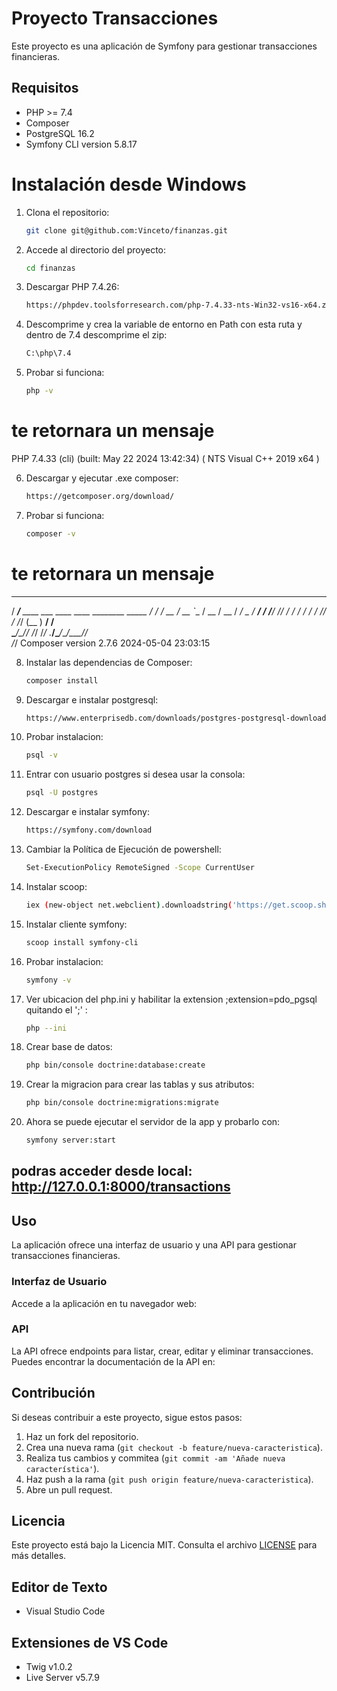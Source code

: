 # Proyecto Transacciones

Este proyecto es una aplicación de Symfony para gestionar transacciones financieras.

## Requisitos

- PHP >= 7.4
- Composer
- PostgreSQL 16.2
- Symfony CLI version 5.8.17

# Instalación desde Windows
1. Clona el repositorio:

    ```bash
    git clone git@github.com:Vinceto/finanzas.git
    ```

2. Accede al directorio del proyecto:

    ```bash
    cd finanzas
    ```

3. Descargar PHP 7.4.26:

    ```bash
    https://phpdev.toolsforresearch.com/php-7.4.33-nts-Win32-vs16-x64.zip
    ```

4. Descomprime y crea la variable de entorno en Path con esta ruta y dentro de 7.4 descomprime el zip:

    ```bash
    C:\php\7.4
    ```

5. Probar si funciona:

    ```bash
    php -v
    ```
# te retornara un mensaje
PHP 7.4.33 (cli) (built: May 22 2024 13:42:34) ( NTS Visual C++ 2019 x64 )

6. Descargar y ejecutar .exe composer:

    ```bash
    https://getcomposer.org/download/
    ```

7. Probar si funciona:

    ```bash
    composer -v
    ```
# te retornara un mensaje
   ______
  / ____/___  ____ ___  ____  ____  ________  _____
 / /   / __ \/ __ `__ \/ __ \/ __ \/ ___/ _ \/ ___/
/ /___/ /_/ / / / / / / /_/ / /_/ (__  )  __/ /    
\____/\____/_/ /_/ /_/ .___/\____/____/\___/_/     
                    /_/
Composer version 2.7.6 2024-05-04 23:03:15

8. Instalar las dependencias de Composer:

    ```bash
    composer install
    ```

9. Descargar e instalar postgresql:

    ```bash
    https://www.enterprisedb.com/downloads/postgres-postgresql-downloads
    ```

10. Probar instalacion:

    ```bash
    psql -v
    ```

11. Entrar con usuario postgres si desea usar la consola:

    ```bash
    psql -U postgres
    ```
12. Descargar e instalar symfony:

    ```bash
    https://symfony.com/download
    ```

13. Cambiar la Política de Ejecución de powershell:

    ```bash
    Set-ExecutionPolicy RemoteSigned -Scope CurrentUser
    ```

14. Instalar scoop:

    ```bash
    iex (new-object net.webclient).downloadstring('https://get.scoop.sh')
    ```

15. Instalar cliente symfony:

    ```bash
    scoop install symfony-cli
    ```

16. Probar instalacion:

    ```bash
    symfony -v
    ```

17. Ver ubicacion del php.ini y habilitar la extension ;extension=pdo_pgsql quitando el ';' :

    ```bash
    php --ini
    ```

18. Crear base de datos:

    ```bash
    php bin/console doctrine:database:create
    ```

19. Crear la migracion para crear las tablas y sus atributos:

    ```bash
    php bin/console doctrine:migrations:migrate
    ```

20. Ahora se puede ejecutar el servidor de la app y probarlo con:

    ```bash
    symfony server:start
    ```

## podras acceder desde local: http://127.0.0.1:8000/transactions

## Uso

La aplicación ofrece una interfaz de usuario y una API para gestionar transacciones financieras.

### Interfaz de Usuario

Accede a la aplicación en tu navegador web:

### API

La API ofrece endpoints para listar, crear, editar y eliminar transacciones. Puedes encontrar la documentación de la API en:

## Contribución

Si deseas contribuir a este proyecto, sigue estos pasos:

1. Haz un fork del repositorio.
2. Crea una nueva rama (`git checkout -b feature/nueva-caracteristica`).
3. Realiza tus cambios y commitea (`git commit -am 'Añade nueva característica'`).
4. Haz push a la rama (`git push origin feature/nueva-caracteristica`).
5. Abre un pull request.

## Licencia

Este proyecto está bajo la Licencia MIT. Consulta el archivo [LICENSE](LICENSE) para más detalles.

## Editor de Texto

- Visual Studio Code

## Extensiones de VS Code

- Twig v1.0.2
- Live Server v5.7.9
